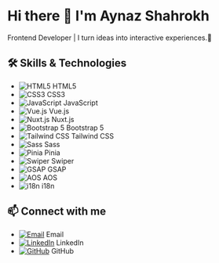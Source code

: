 # Hi there 👋 I'm Aynaz Shahrokh

Frontend Developer | I turn ideas into interactive experiences.🚀

## 🛠 Skills & Technologies

- ![HTML5](https://img.shields.io/badge/HTML5-E34F26?style=for-the-badge&logo=html5&logoColor=white) HTML5
- ![CSS3](https://img.shields.io/badge/CSS3-1572B6?style=for-the-badge&logo=css3&logoColor=white) CSS3
- ![JavaScript](https://img.shields.io/badge/JavaScript-323330?style=for-the-badge&logo=javascript&logoColor=F7DF1E) JavaScript
- ![Vue.js](https://img.shields.io/badge/Vue.js-35495E?style=for-the-badge&logo=vuedotjs&logoColor=4FC08D) Vue.js
- ![Nuxt.js](https://img.shields.io/badge/Nuxt-00C58E?style=for-the-badge&logo=nuxtdotjs&logoColor=white) Nuxt.js
- ![Bootstrap 5](https://img.shields.io/badge/Bootstrap-7952B3?style=for-the-badge&logo=bootstrap&logoColor=white) Bootstrap 5
- ![Tailwind CSS](https://img.shields.io/badge/Tailwind_CSS-06B6D4?style=for-the-badge&logo=tailwind-css&logoColor=white) Tailwind CSS
- ![Sass](https://img.shields.io/badge/Sass-CC6699?style=for-the-badge&logo=sass&logoColor=white) Sass
- ![Pinia](https://img.shields.io/badge/Pinia-DC3D24?style=for-the-badge&logo=pinia&logoColor=white) Pinia
- ![Swiper](https://img.shields.io/badge/Swiper-6332F6?style=for-the-badge&logo=swiper&logoColor=white) Swiper
- ![GSAP](https://img.shields.io/badge/GSAP-88CE02?style=for-the-badge&logo=greensock&logoColor=white) GSAP
- ![AOS](https://img.shields.io/badge/AOS-FF6F61?style=for-the-badge&logo=scrollreveal&logoColor=white) AOS
- ![i18n](https://img.shields.io/badge/i18n-FF6F00?style=for-the-badge&logo=translate&logoColor=white) i18n

## 📫 Connect with me

- [![Email](https://img.shields.io/badge/Email-D14836?style=for-the-badge&logo=gmail&logoColor=white)](mailto:shahrookhaynaz@gmail.com) Email
- [![LinkedIn](https://img.shields.io/badge/LinkedIn-0A66C2?style=for-the-badge&logo=linkedin&logoColor=white)](https://www.linkedin.com/in/aynaz-shahrokh-4a4251322) LinkedIn
- [![GitHub](https://img.shields.io/badge/GitHub-181717?style=for-the-badge&logo=github&logoColor=white)](https://github.com/shahroukh) GitHub
